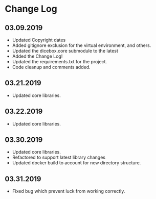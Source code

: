 Change Log
==========


03.09.2019
----------
* Updated Copyright dates
* Added gitignore exclusion for the virtual environment, and others.
* Updated the dicebox.core submodule to the latest
* Added the Change Log!
* Updated the requirements.txt for the project.
* Code cleanup and comments added.

03.21.2019
----------
* Updated core libraries.

03.22.2019
----------
* Updated core libraries.

03.30.2019
----------
* Updated core libraries.
* Refactored to support latest library changes
* Updated docker build to account for new directory structure.

03.31.2019
----------
* Fixed bug which prevent luck from working correctly.

